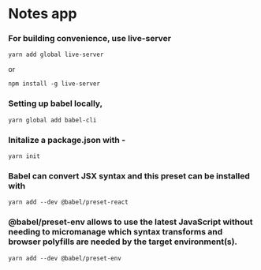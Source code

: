 # Notes app

### For building convenience, use live-server
```
yarn add global live-server
```

or
```
npm install -g live-server
```

### Setting up babel locally,
```
yarn global add babel-cli
```

### Initalize a package.json with -
```
yarn init
```

### Babel can convert JSX syntax and this preset can be installed with
```
yarn add --dev @babel/preset-react
```
### @babel/preset-env allows to use the latest JavaScript without needing to micromanage which syntax transforms and browser polyfills are needed by the target environment(s).
```
yarn add --dev @babel/preset-env
```